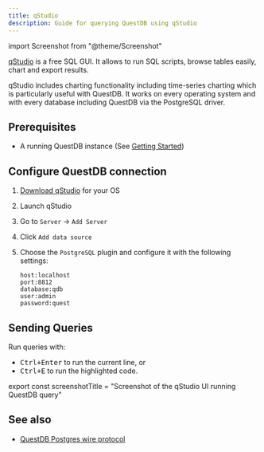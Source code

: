 ```yaml
---
title: qStudio
description: Guide for querying QuestDB using qStudio
---
```


import Screenshot from "@theme/Screenshot"

[qStudio](https://www.timestored.com/qstudio/) is a free SQL GUI. It allows to
run SQL scripts, browse tables easily, chart and export results.

qStudio includes charting functionality including time-series charting which is
particularly useful with QuestDB. It works on every operating system and with
every database including QuestDB via the PostgreSQL driver.

## Prerequisites

- A running QuestDB instance (See [Getting Started](/docs/#getting-started))

## Configure QuestDB connection

1. [Download qStudio](https://www.timestored.com/qstudio/download) for your OS
2. Launch qStudio
3. Go to `Server` -> `Add Server`
4. Click `Add data source`
5. Choose the `PostgreSQL` plugin and configure it with the following settings:

   ```
   host:localhost
   port:8812
   database:qdb
   user:admin
   password:quest
   ```

## Sending Queries

Run queries with:

- <kbd>Ctrl+Enter</kbd> to run the current line, or
- <kbd>Ctrl+E</kbd> to run the highlighted code.

export const screenshotTitle =
  "Screenshot of the qStudio UI running QuestDB query"

<Screenshot
  alt={screenshotTitle}
  title={screenshotTitle}
  src="images/guides/qstudio/qstudio-query.webp"
  width={820}
  height={460}
/>

## See also

- [QuestDB Postgres wire protocol](/docs/reference/api/postgres/)
